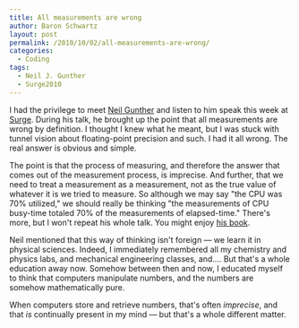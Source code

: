 ```yaml
---
title: All measurements are wrong
author: Baron Schwartz
layout: post
permalink: /2010/10/02/all-measurements-are-wrong/
categories:
  - Coding
tags:
  - Neil J. Gunther
  - Surge2010
---
```

I had the privilege to meet [Neil Gunther][1] and listen to him speak this week at [Surge][2]. During his talk, he brought up the point that all measurements are wrong by definition. I thought I knew what he meant, but I was stuck with tunnel vision about floating-point precision and such. I had it all wrong. The real answer is obvious and simple.

The point is that the process of measuring, and therefore the answer that comes out of the measurement process, is imprecise. And further, that we need to treat a measurement as a measurement, not as the true value of whatever it is we tried to measure. So although we may say "the CPU was 70% utilized," we should really be thinking "the measurements of CPU busy-time totaled 70% of the measurements of elapsed-time." There's more, but I won't repeat his whole talk. You might enjoy [his book][3].

Neil mentioned that this way of thinking isn't foreign &#8212; we learn it in physical sciences. Indeed, I immediately remembered all my chemistry and physics labs, and mechanical engineering classes, and&#8230;. But that's a whole education away now. Somehow between then and now, I educated myself to think that computers manipulate numbers, and the numbers are somehow mathematically pure.

When computers store and retrieve numbers, that's often *imprecise*, and that *is* continually present in my mind &#8212; but that's a whole different matter.

 [1]: http://www.perfdynamics.com/
 [2]: http://omniti.com/surge/2010
 [3]: http://www.xaprb.com/blog/2010/07/06/a-review-of-guerrilla-capacity-planning-by-neil-gunther/
